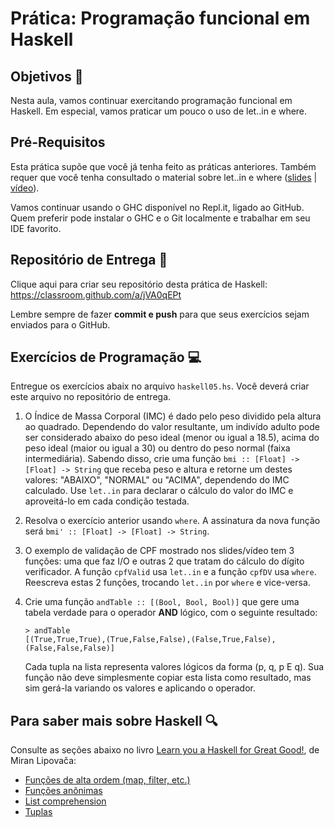 # Prática: Programação funcional em Haskell


## Objetivos :dart:


Nesta aula, vamos continuar exercitando programação funcional em Haskell. Em especial, vamos praticar um pouco o uso de let..in e where.


## Pré-Requisitos 

Esta prática supõe que você já tenha feito as práticas anteriores. Também requer que você tenha consultado o material sobre let..in e where   (<a href="https://docs.google.com/presentation/d/19RYxn-5027UPJQ-kEYTXmbC84NSXGx0e2vwnNmH64Lc/edit?usp=sharing">slides</a> | <a href="https://drive.google.com/file/d/1848dskEKgEWX9_GG_RAs2cYI4CAb2iNX/view?usp=sharing">vídeo</a>).


Vamos continuar usando o GHC disponível no Repl.it, ligado ao GitHub. Quem preferir pode instalar o GHC e o Git localmente e trabalhar em seu IDE favorito.


## Repositório de Entrega :envelope_with_arrow:


Clique aqui para criar seu repositório desta prática de Haskell: https://classroom.github.com/a/jVA0qEPt

Lembre sempre de fazer **commit e push** para que seus exercícios sejam enviados para o GitHub.




## Exercícios de Programação :computer:



Entregue os exercícios abaix no arquivo `haskell05.hs`. Você deverá criar este arquivo no repositório de entrega.


1. O Índice de Massa Corporal (IMC) é dado pelo peso dividido pela altura ao quadrado. Dependendo do valor resultante, um indivído adulto pode ser considerado abaixo do peso ideal (menor ou igual a 18.5), acima do peso ideal (maior ou igual a 30) ou dentro do peso normal (faixa intermediária). Sabendo disso, crie uma função `bmi :: [Float] -> [Float] -> String` que receba peso e altura e retorne um destes valores: "ABAIXO", "NORMAL" ou "ACIMA", dependendo do IMC calculado. Use `let..in` para declarar o cálculo do valor do IMC e aproveitá-lo em cada condição testada.

2. Resolva o exercício anterior usando `where`. A assinatura da nova função será `bmi' :: [Float] -> [Float] -> String`.


3. O exemplo de validação de CPF mostrado nos slides/vídeo tem 3 funções: uma que faz I/O e outras 2 que tratam do cálculo do dígito verificador. A função `cpfValid` usa `let..in` e a função `cpfDV` usa `where`. Reescreva estas 2 funções, trocando `let..in` por `where` e vice-versa.

4. Crie uma função `andTable :: [(Bool, Bool, Bool)]` que gere uma tabela verdade para o operador **AND** lógico, com o seguinte resultado: 
   ```
   > andTable
   [(True,True,True),(True,False,False),(False,True,False),(False,False,False)]
   ```
   Cada tupla na lista representa valores lógicos da forma (p, q, p E q). Sua função não deve simplesmente copiar esta lista como resultado, mas sim gerá-la variando os valores e aplicando o operador.
   
   
## Para saber mais sobre Haskell :mag:

Consulte as seções abaixo no livro [Learn you a Haskell for Great Good!](http://learnyouahaskell.com), de Miran Lipovača:
- [Funções de alta ordem (map, filter, etc.)](http://learnyouahaskell.com/higher-order-functions)
- [Funções anônimas](http://learnyouahaskell.com/higher-order-functions#lambdas)
- [List comprehension](http://learnyouahaskell.com/starting-out#im-a-list-comprehension)
- [Tuplas](http://learnyouahaskell.com/starting-out#tuples) 

